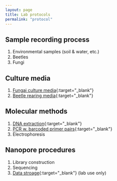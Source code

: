 ```yaml
---
layout: page
title: Lab protocols
permalink: "protocol"
---
```

## Sample recording process
1. Environmental samples (soil & water, etc.)
2. Beetles
3. Fungi

## Culture media
1. [Fungai culture media](https://protocols.io/view/mycology-media-b9eir3ce.html){:target="_blank"}<br>
2. [Beetle rearing media](https://www.protocols.io/view/beetle-rearing-media-cbhbsj2n.html){:target="_blank"}<br>

## Molecular methods
1. [DNA extraction](https://protocols.io/view/dna-extraction-bomb-b932r8qe.html){:target="_blank"}<br>
2. [PCR w. barcoded primer pairs](https://protocols.io/view/2-step-pcr-mixture-and-conditions-barcoded-head-pr-cbhdsj26.html){:target="_blank"}<br>
3. Electrophoresis

## Nanopore procedures
1. Library construction
2. Sequencing
3. [Data stroage](https://uflorida-my.sharepoint.com/:f:/g/personal/ythuang_ufl_edu/ElfhmBPa8MRGtTaFSHmVl-4BLM_heYMWprkbtNA_UVyJCg?e=FJ1t13){:target="_blank"} (lab use only)<br>
